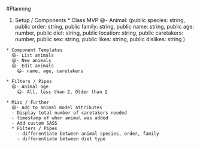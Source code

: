 #Planning

  1. Setup / Components
    * Class
      MVP
      😃- Animal: (public species: string, public order: string, public family: string, public name: string, public age: number, public diet: string, public location: string, public caretakers: number, public sex: string, public likes: string, public dislikes: string )

    * Component Templates
      😃- List animals
      😃- New animals
      😃- Edit animals  
        😃- name, age, caretakers

    * Filters / Pipes
      😃- Animal age
        😃- All, less than 2, Older than 2

    * Misc / Further
      😃- Add to animal model attributes
      - Display total number of caretakers needed
      - timestamp of when animal was added
      - Add custom SASS
      * Filters / Pipes
        - differentiate between animal species, order, family
        - differentiate between diet type
